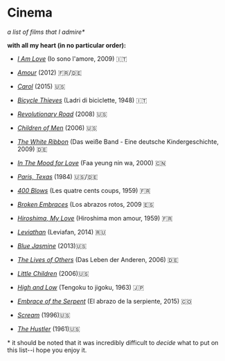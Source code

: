 
<html>
<h1>Cinema</h1>
<body>

<i>a list of films that I admire*</i>

<b>with all my heart (in no particular order):</b>
<ul>  
<li><p><a href="http://www.imdb.com/title/tt1226236/?ref_=nv_sr_1"><i>I Am Love</i></a> (Io sono l'amore, 2009) 🇮🇹 </p></li>
<li><p><a href="http://www.imdb.com/title/tt1602620/?ref_=nv_sr_1"><i>Amour</i></a> (2012) 🇫🇷/🇩🇪  </p></li>
<li><p><a href="http://www.imdb.com/title/tt2402927/?ref_=nv_sr_1"><i>Carol</i></a> (2015) 🇺🇸 </p></li>
<li><p><a href="http://www.imdb.com/title/tt0040522/?ref_=nv_sr_1"><i>Bicycle Thieves</i></a> (Ladri di biciclette, 1948) 🇮🇹</p></li>
<li><p><a href="http://www.imdb.com/title/tt0959337/?ref_=nv_sr_2"><i>Revolutionary Road</i></a> (2008) 🇺🇸 </p></li>
<li><p><a href="http://www.imdb.com/title/tt0206634/?ref_=nv_sr_1"><i>Children of Men</i></a> (2006) 🇺🇸 </p></li>
<li><p><a href="http://www.imdb.com/title/tt1149362/?ref_=nv_sr_1"><i>The White Ribbon</i></a> (Das weiße Band - Eine deutsche Kindergeschichte, 2009) 🇩🇪 </p></li>
<li><p><a href="http://www.imdb.com/title/tt0118694/?ref_=nv_sr_1"><i>In The Mood for Love</i></a> (Faa yeung nin wa, 2000) 🇨🇳 </p></li>
<li><p><a href="http://www.imdb.com/title/tt0087884/?ref_=nv_sr_1"><i>Paris, Texas</i></a> (1984) 🇺🇸/🇩🇪 </p></li>
<li><p><a href="http://www.imdb.com/title/tt0053198/?ref_=nv_sr_1"><i>400 Blows</i></a> (Les quatre cents coups, 1959) 🇫🇷</p></li>
<li><p><a href="http://www.imdb.com/title/tt0913425/?ref_=nv_sr_1"><i>Broken Embraces</i></a> (Los abrazos rotos, 2009 🇪🇸</p></li>
<li><p><a href="http://www.imdb.com/title/tt0052893/?ref_=nv_sr_1"><i>Hiroshima, My Love</i></a> (Hiroshima mon amour, 1959) 🇫🇷 </p></li>
<li><p><a href="http://www.imdb.com/title/tt2802154/?ref_=nv_sr_1"><i>Leviathan</i></a> (Leviafan, 2014) 🇷🇺</p></li>
<li><p><a href="http://www.imdb.com/title/tt2334873/?ref_=nv_sr_1"><i>Blue Jasmine</i></a> (2013)🇺🇸</p></li>
<li><p><a href="http://www.imdb.com/title/tt0405094/?ref_=nv_sr_2"><i>The Lives of Others</i></a> (Das Leben der Anderen, 2006) 🇩🇪 </p></li>
<li><p><a href="http://www.imdb.com/title/tt0404203/?ref_=fn_al_tt_1"><i>Little Children</i></a> (2006)🇺🇸</p></li>
<li><p><a href="http://www.imdb.com/title/tt0405094/?ref_=nv_sr_2"><i>High and Low</i></a> (Tengoku to jigoku, 1963) 🇯🇵</p></li>
<li><p><a href="http://www.imdb.com/title/tt0405094/?ref_=nv_sr_2"><i>Embrace of the Serpent</i></a> (El abrazo de la serpiente, 2015) 🇨🇴</p></li>
<li><p><a href="http://www.imdb.com/title/tt0117571/?ref_=nv_sr_2"><i>Scream</i></a> (1996)🇺🇸</p></li>
<li><p><a href="http://www.imdb.com/title/tt0054997/?ref_=nv_sr_1"><i>The Hustler</i></a> (1961)🇺🇸</p></li>

</ul>

<p>* it should be noted that it was incredibly difficult to <i>decide</i> what to put on this list--i hope you enjoy it. </p>

</body>
</html>
